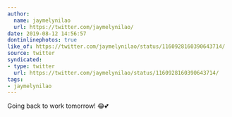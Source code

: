 ```yaml
---
author:
  name: jaymelynilao
  url: https://twitter.com/jaymelynilao/
date: 2019-08-12 14:56:57
dontinlinephotos: true
like_of: https://twitter.com/jaymelynilao/status/1160928160390643714/
source: twitter
syndicated:
- type: twitter
  url: https://twitter.com/jaymelynilao/status/1160928160390643714/
tags:
- jaymelynilao
---
```


Going back to work tomorrow! 😂💕